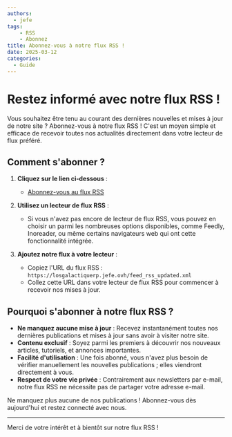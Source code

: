 ```yaml
---
authors:
  - jefe
tags:
    - RSS
    - Abonnez
title: Abonnez-vous à notre flux RSS !
date: 2025-03-12
categories:
  - Guide
---
```


# Restez informé avec notre flux RSS !

Vous souhaitez être tenu au courant des dernières nouvelles et mises à jour de notre site ? Abonnez-vous à notre flux RSS ! C'est un moyen simple et efficace de recevoir toutes nos actualités directement dans votre lecteur de flux préféré.

## Comment s'abonner ?

1. **Cliquez sur le lien ci-dessous** :
   - [Abonnez-vous au flux RSS](https://losgalactiquerp.jefe.ovh/feed_rss_updated.xml)

2. **Utilisez un lecteur de flux RSS** :
   - Si vous n'avez pas encore de lecteur de flux RSS, vous pouvez en choisir un parmi les nombreuses options disponibles, comme Feedly, Inoreader, ou même certains navigateurs web qui ont cette fonctionnalité intégrée.

3. **Ajoutez notre flux à votre lecteur** :
   - Copiez l'URL du flux RSS : `https://losgalactiquerp.jefe.ovh/feed_rss_updated.xml`
   - Collez cette URL dans votre lecteur de flux RSS pour commencer à recevoir nos mises à jour.

## Pourquoi s'abonner à notre flux RSS ?

- **Ne manquez aucune mise à jour** : Recevez instantanément toutes nos dernières publications et mises à jour sans avoir à visiter notre site.
- **Contenu exclusif** : Soyez parmi les premiers à découvrir nos nouveaux articles, tutoriels, et annonces importantes.
- **Facilité d'utilisation** : Une fois abonné, vous n'avez plus besoin de vérifier manuellement les nouvelles publications ; elles viendront directement à vous.
- **Respect de votre vie privée** : Contrairement aux newsletters par e-mail, notre flux RSS ne nécessite pas de partager votre adresse e-mail.

Ne manquez plus aucune de nos publications ! Abonnez-vous dès aujourd'hui et restez connecté avec nous.

---

Merci de votre intérêt et à bientôt sur notre flux RSS !
